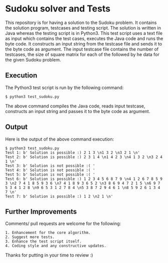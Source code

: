 # Sudoku solver and Tests
This repository is for having a solution to the Sudoku problem. It contains the solution program, testcases and testing script. The solution is
written in Java whereas the testing script is in Python3. This test
script uses a text file as input which contains the test cases, executes
the Java code and runs the byte code. It constructs an input string from
the testcase file and sends it to the byte code as argument. The input testcase file contains the number of testcases, the size of square matrix for each of the followed by he data for the given Sudoku problem. 

## Execution
The Python3 test script is run by the following command:

    $ python3 test_sudoku.py

The above command compiles the Java code, reads input testcase, constructs an
input string and passes it to the byte code as argument. 

## Output
Here is the output of the above command execution:

    $ python3 test_sudoku.py
    Test 1: b' Solution is possible :) 2 1 3 \n1 3 2 \n3 2 1 \n'
    Test 2: b' Solution is possible :) 2 3 1 4 \n1 4 2 3 \n4 1 3 2 \n3 2 4 1 \n'
    Test 3: b' Solution is not possible :( '
    Test 4: b' Solution is not possible :( '
    Test 5: b' Solution is not possible :( '
    Test 6: b' Solution is possible :) 1 2 3 4 5 6 8 7 9 \n4 1 2 6 7 8 5 9 3 \n2 7 4 1 8 5 9 3 6 \n7 4 1 8 9 3 6 5 2 \n3 8 6 9 4 7 2 1 5 \n6 9 7 5 3 4 1 2 8 \n9 6 5 3 1 2 7 8 4 \n5 3 8 7 2 9 4 6 1 \n8 5 9 2 6 1 3 4 7 \n'
    Test 7: b' Solution is possible :) 1 2 \n2 1 \n'

## Further Improvements
Comments/ pull requests are welcome for the following:

    1. Enhancement for the core algorithm.
    2. Suggest more tests.
    3. Enhance the test script itself.
    4. Coding style and any constructive updates.

Thanks for putting in your time to review :)

